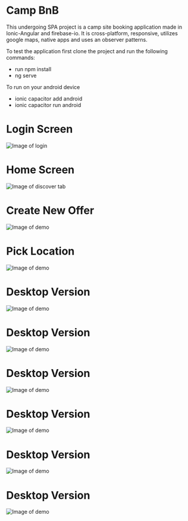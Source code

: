 # Camp BnB
This undergoing SPA project is a camp site booking application made in Ionic-Angular and firebase-io. It is cross-platform, responsive, utilizes google maps, native apps and uses an observer patterns.

To test the application first clone the project and run the following commands:
  * run npm install
  * ng serve 
  
To run on your android device
  * ionic capacitor add android 
  * ionic capacitor run android

# Login Screen
![Image of login](https://github.com/xshirl1027/bookplaces2/blob/master/images/login-screen.png)
# Home Screen
![Image of discover tab](https://github.com/xshirl1027/bookplaces2/blob/master/images/places-offered.png)
# Create New Offer
![Image of demo](https://github.com/xshirl1027/bookplaces2/blob/master/images/new-offer-pick-location.png)
# Pick Location
![Image of demo](https://github.com/xshirl1027/bookplaces2/blob/master/images/google-location-picker.png)
# Desktop Version
![Image of demo](https://github.com/xshirl1027/bookplaces2/blob/master/images/1.png)
# Desktop Version
![Image of demo](https://github.com/xshirl1027/bookplaces2/blob/master/images/2.png)
# Desktop Version
![Image of demo](https://github.com/xshirl1027/bookplaces2/blob/master/images/3.png)
# Desktop Version
![Image of demo](https://github.com/xshirl1027/bookplaces2/blob/master/images/4.png)
# Desktop Version
![Image of demo](https://github.com/xshirl1027/bookplaces2/blob/master/images/5.png)
# Desktop Version
![Image of demo](https://github.com/xshirl1027/bookplaces2/blob/master/images/6.png)
